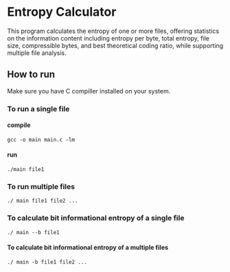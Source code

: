 # Entropy Calculator
This program calculates the entropy of one or more files, offering statistics on the information content including entropy per byte, total entropy, file size, compressible bytes, and best theoretical coding ratio, while supporting multiple file analysis.

## How to run

Make sure you have C compiller installed on your system.

### To run a single file

#### compile
```
gcc -o main main.c -lm
```
#### run
```
./main file1 

```

### To run multiple files

```
./ main file1 file2 ...

```

### To calculate bit informational entropy of a single file
```
./ main --b file1
```

#### To calculate bit informational entropy of a multiple files
```
./ main -b file1 file2 ...